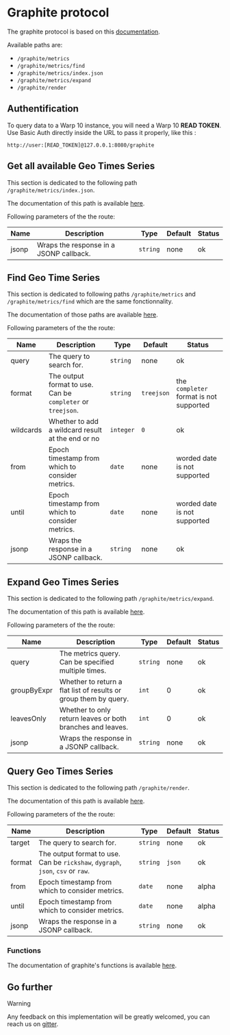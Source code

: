 # Graphite protocol

The graphite protocol is based on this [documentation](http://graphite-api.readthedocs.io/en/latest/api.html).

Available paths are:

* `/graphite/metrics`
* `/graphite/metrics/find`
* `/graphite/metrics/index.json`
* `/graphite/metrics/expand`
* `/graphite/render`

## Authentification

To query data to a Warp 10 instance, you will need a Warp 10 **READ TOKEN**. Use Basic Auth directly inside the URL to pass it properly, like this :

```cURL
http://user:[READ_TOKEN]@127.0.0.1:8080/graphite
```

## Get all available Geo Times Series

This section is dedicated to the following path `/graphite/metrics/index.json`.

The documentation of this path is available [here](http://graphite-api.readthedocs.io/en/latest/api.html#metrics-index-json).

Following parameters of the the route:

| Name  | Description                             | Type     | Default | Status |
| ----- | --------------------------------------- | -------- | ------- | ------ |
| jsonp | Wraps the response in a JSONP callback. | `string` | none    | ok     |

## Find Geo Time Series

This section is dedicated to following paths `/graphite/metrics` and `/graphite/metrics/find` which are the same fonctionnality.

The documentation of those paths are available [here](http://graphite-api.readthedocs.io/en/latest/api.html#metrics-find).

Following parameters of the the route:

| Name      | Description                                                 | Type      | Default    | Status                                  |
| --------- | ----------------------------------------------------------- | --------- | ---------- | --------------------------------------- |
| query     | The query to search for.                                    | `string`  | none       | ok                                      |
| format    | The output format to use. Can be `completer` or `treejson`. | `string`  | `treejson` | the `completer` format is not supported |
| wildcards | Whether to add a wildcard result at the end or no           | `integer` | `0`        | ok                                      |
| from      | Epoch timestamp from which to consider metrics.             | `date`    | none       | worded date is not supported            |
| until     | Epoch timestamp from which to consider metrics.             | `date`    | none       | worded date is not supported            |
| jsonp     | Wraps the response in a JSONP callback.                     | `string`  | none       | ok                                      |

## Expand Geo Times Series

This section is dedicated to the following path `/graphite/metrics/expand`.

The documentation of this path is available [here](http://graphite-api.readthedocs.io/en/latest/api.html#metrics-index-json).

Following parameters of the the route:

| Name        | Description                                                      | Type     | Default | Status |
| ----------- | ---------------------------------------------------------------- | -------- | ------- | ------ |
| query       | The metrics query. Can be specified multiple times.              | `string` | none    | ok     |
| groupByExpr | Whether to return a flat list of results or group them by query. | `int`    | 0       | ok     |
| leavesOnly  | Whether to only return leaves or both branches and leaves.       | `int`    | 0       | ok     |
| jsonp       | Wraps the response in a JSONP callback.                          | `string` | none    | ok     |

## Query Geo Times Series

This section is dedicated to the following path `/graphite/render`.

The documentation of this path is available [here](http://graphite-api.readthedocs.io/en/latest/api.html#the-render-api-render).

Following parameters of the the route:

| Name   | Description                                                                     | Type     | Default | Status |
| ------ | ------------------------------------------------------------------------------- | -------- | ------- | ------ |
| target | The query to search for.                                                        | `string` | none    | ok     |
| format | The output format to use. Can be `rickshaw`, `dygraph`, `json`, `csv` or `raw`. | `string` | `json`  | ok     |
| from   | Epoch timestamp from which to consider metrics.                                 | `date`   | none    | alpha  |
| until  | Epoch timestamp from which to consider metrics.                                 | `date`   | none    | alpha  |
| jsonp  | Wraps the response in a JSONP callback.                                         | `string` | none    | ok     |

### Functions

The documentation of graphite's functions is available [here](http://graphite-api.readthedocs.io/en/latest/functions.html).

## Go further

> [!warning]
>
> Any feedback on this implementation will be greatly welcomed, you can reach us on [gitter](https://gitter.im/ovh/metrics).
>
